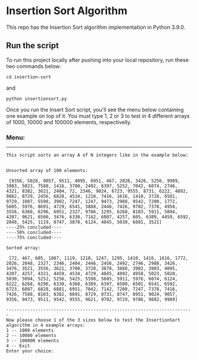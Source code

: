 # Insertion Sort Algorithm
This repo has the Insertion Sort algorithm implementation in Python 3.9.0.

## Run the script
To run this project locally after pushing into your local repository, run these two commands below:

```
cd insertion-sort
```
and
```
python insertionsort.py
```

Once you run the Insert Sort script, you'll see the menu below containing one example on top of it. You must type 1, 2 or 3 to test in 4 different arrays of 1000, 10000 and 100000 elements, respectivelly.

### Menu:

-----------------------------------------------------------------------
```
This script sorts an array A of N integers like in the example below:


Unsorted array of 100 elements:

 [9356, 5028, 9057, 9511, 4095, 8951, 467, 2026, 3426, 5256, 9989, 3903, 5023, 7588, 1416, 3700, 2492, 6397, 5252, 7042, 6074, 2746, 4321, 8382, 3621, 2404, 72, 2346, 9024, 6723, 9555, 8731, 6222, 4892, 9882, 8729, 2456, 6828, 4534, 1218, 7416, 1616, 1410, 3728, 6501, 9729, 1087, 5598, 3902, 7247, 1247, 9473, 2988, 9542, 7200, 1772, 5605, 5976, 8691, 4729, 6541, 3888, 2446, 7426, 9702, 7378, 4958, 3556, 6368, 6296, 6951, 2327, 9786, 1295, 6268, 8103, 5911, 5094, 4207, 9621, 6500, 3476, 6330, 7142, 6807, 4257, 605, 6389, 4459, 6592, 2048, 5425, 1119, 8747, 3878, 6124, 4845, 5030, 6881, 3521]
----25% concluded----
----50% concluded----
----75% concluded----

Sorted array:

 [72, 467, 605, 1087, 1119, 1218, 1247, 1295, 1410, 1416, 1616, 1772, 2026, 2048, 2327, 2346, 2404, 2446, 2456, 2492, 2746, 2988, 3426, 3476, 3521, 3556, 3621, 3700, 3728, 3878, 3888, 3902, 3903, 4095, 4207, 4257, 4321, 4459, 4534, 4729, 4845, 4892, 4958, 5023, 5028, 5030, 5094, 5252, 5256, 5425, 5598, 5605, 5911, 5976, 6074, 6124, 6222, 6268, 6296, 6330, 6368, 6389, 6397, 6500, 6501, 6541, 6592, 6723, 6807, 6828, 6881, 6951, 7042, 7142, 7200, 7247, 7378, 7416, 7426, 7588, 8103, 8382, 8691, 8729, 8731, 8747, 8951, 9024, 9057, 9356, 9473, 9511, 9542, 9555, 9621, 9702, 9729, 9786, 9882, 9989]

-----------------------------------------------------------------------
Now please choose 1 of the 3 sizes below to test the InsertionSort algorithm in 4 example arrays:
1 -- 1000 elements
2 -- 10000 elements
3 -- 100000 elements
4 -- Exit
Enter your choice:
```
